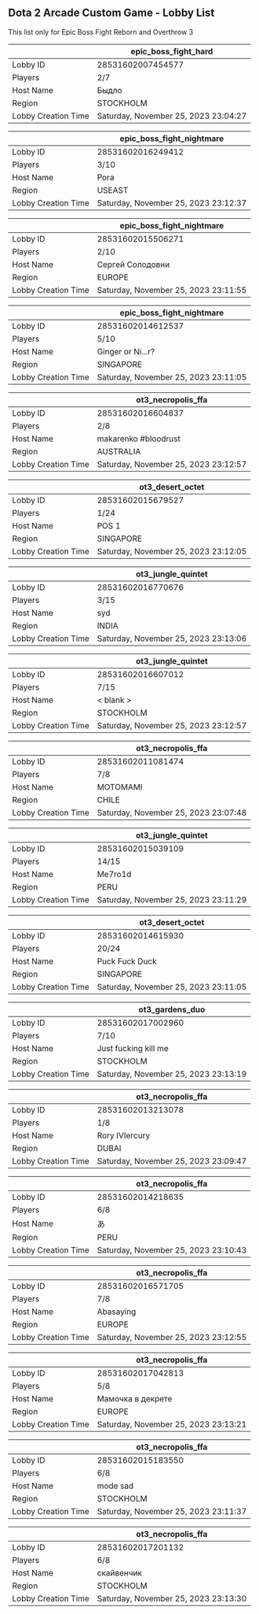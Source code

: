 ## Dota 2 Arcade Custom Game - Lobby List

This list only for Epic Boss Fight Reborn and Overthrow 3

|  | epic_boss_fight_hard |
| ------ | ------ |
| Lobby ID | 28531602007454577 |
| Players | 2/7 |
| Host Name | Быдло |
| Region | STOCKHOLM |
| Lobby Creation Time | Saturday, November 25, 2023 23:04:27 |


|  | epic_boss_fight_nightmare |
| ------ | ------ |
| Lobby ID | 28531602016249412 |
| Players | 3/10 |
| Host Name | Pora |
| Region | USEAST |
| Lobby Creation Time | Saturday, November 25, 2023 23:12:37 |


|  | epic_boss_fight_nightmare |
| ------ | ------ |
| Lobby ID | 28531602015506271 |
| Players | 2/10 |
| Host Name | Сергей Солодовни |
| Region | EUROPE |
| Lobby Creation Time | Saturday, November 25, 2023 23:11:55 |


|  | epic_boss_fight_nightmare |
| ------ | ------ |
| Lobby ID | 28531602014612537 |
| Players | 5/10 |
| Host Name | Ginger or Ni...r? |
| Region | SINGAPORE |
| Lobby Creation Time | Saturday, November 25, 2023 23:11:05 |


|  | ot3_necropolis_ffa |
| ------ | ------ |
| Lobby ID | 28531602016604837 |
| Players | 2/8 |
| Host Name | makarenko #bloodrust |
| Region | AUSTRALIA |
| Lobby Creation Time | Saturday, November 25, 2023 23:12:57 |


|  | ot3_desert_octet |
| ------ | ------ |
| Lobby ID | 28531602015679527 |
| Players | 1/24 |
| Host Name | POS 1 |
| Region | SINGAPORE |
| Lobby Creation Time | Saturday, November 25, 2023 23:12:05 |


|  | ot3_jungle_quintet |
| ------ | ------ |
| Lobby ID | 28531602016770676 |
| Players | 3/15 |
| Host Name | syd |
| Region | INDIA |
| Lobby Creation Time | Saturday, November 25, 2023 23:13:06 |


|  | ot3_jungle_quintet |
| ------ | ------ |
| Lobby ID | 28531602016607012 |
| Players | 7/15 |
| Host Name | < blank > |
| Region | STOCKHOLM |
| Lobby Creation Time | Saturday, November 25, 2023 23:12:57 |


|  | ot3_necropolis_ffa |
| ------ | ------ |
| Lobby ID | 28531602011081474 |
| Players | 7/8 |
| Host Name | MOTOMAMI |
| Region | CHILE |
| Lobby Creation Time | Saturday, November 25, 2023 23:07:48 |


|  | ot3_jungle_quintet |
| ------ | ------ |
| Lobby ID | 28531602015039109 |
| Players | 14/15 |
| Host Name | Me7ro1d |
| Region | PERU |
| Lobby Creation Time | Saturday, November 25, 2023 23:11:29 |


|  | ot3_desert_octet |
| ------ | ------ |
| Lobby ID | 28531602014615930 |
| Players | 20/24 |
| Host Name | Puck Fuck Duck |
| Region | SINGAPORE |
| Lobby Creation Time | Saturday, November 25, 2023 23:11:05 |


|  | ot3_gardens_duo |
| ------ | ------ |
| Lobby ID | 28531602017002960 |
| Players | 7/10 |
| Host Name | Just fucking kill me |
| Region | STOCKHOLM |
| Lobby Creation Time | Saturday, November 25, 2023 23:13:19 |


|  | ot3_necropolis_ffa |
| ------ | ------ |
| Lobby ID | 28531602013213078 |
| Players | 1/8 |
| Host Name | Rory IVIercury |
| Region | DUBAI |
| Lobby Creation Time | Saturday, November 25, 2023 23:09:47 |


|  | ot3_necropolis_ffa |
| ------ | ------ |
| Lobby ID | 28531602014218635 |
| Players | 6/8 |
| Host Name | あ |
| Region | PERU |
| Lobby Creation Time | Saturday, November 25, 2023 23:10:43 |


|  | ot3_necropolis_ffa |
| ------ | ------ |
| Lobby ID | 28531602016571705 |
| Players | 7/8 |
| Host Name | Abasaying |
| Region | EUROPE |
| Lobby Creation Time | Saturday, November 25, 2023 23:12:55 |


|  | ot3_necropolis_ffa |
| ------ | ------ |
| Lobby ID | 28531602017042813 |
| Players | 5/8 |
| Host Name | Мамочка в декрете |
| Region | EUROPE |
| Lobby Creation Time | Saturday, November 25, 2023 23:13:21 |


|  | ot3_necropolis_ffa |
| ------ | ------ |
| Lobby ID | 28531602015183550 |
| Players | 6/8 |
| Host Name | mode sad |
| Region | STOCKHOLM |
| Lobby Creation Time | Saturday, November 25, 2023 23:11:37 |


|  | ot3_necropolis_ffa |
| ------ | ------ |
| Lobby ID | 28531602017201132 |
| Players | 6/8 |
| Host Name | скайвенчик |
| Region | STOCKHOLM |
| Lobby Creation Time | Saturday, November 25, 2023 23:13:30 |


